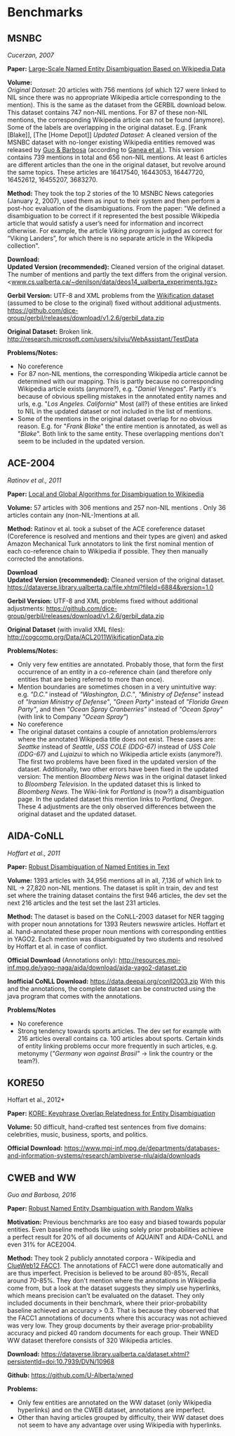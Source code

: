 # Benchmarks

## MSNBC
*Cucerzan, 2007*

**Paper:** [Large-Scale Named Entity Disambiguation Based on Wikipedia Data](https://www.aclweb.org/anthology/D07-1074.pdf)

**Volume:** \
*Original Dataset:* 20 articles with 756 mentions (of which 127 were linked to NIL since there was no appropriate Wikipedia article corresponding to the mention).
This is the same as the dataset from the GERBIL download below. This dataset contains 747 non-NIL mentions.
For 87 of these non-NIL mentions, the corresponding Wikipedia article can not be found (anymore).\
Some of the labels are overlapping in the original dataset. E.g. [Frank [Blake]], [The [Home Depot]]
*Updated Dataset:* A cleaned version of the MSNBC dataset with no-longer existing Wikipedia entities removed was released by [Guo & Barbosa](https://dl.acm.org/doi/pdf/10.1145/2661829.2661887) (according to [Ganea et al.](https://dl.acm.org/doi/pdf/10.1145/2872427.2882988)).
This version contains 739 mentions in total and 656 non-NIL mentions. At least 6 articles are different articles than the one in the original dataset, but revolve around the same topics.
These articles are 16417540, 16443053, 16447720, 16452612, 16455207, 3683270.

**Method:** They took the top 2 stories of the 10 MSNBC News categories (January 2, 2007), used them as input to their system and then perform a post-hoc evaluation of the disambiguations.
From the paper: "We defined a disambiguation to be correct if it represented the best possible Wikipedia article that would satisfy a user’s need for information and incorrect otherwise.
For example, the article *Viking program* is judged as correct for “Viking Landers”, for which there is no separate article in the Wikipedia collection".

**Download:**\
**Updated Version (recommended):** Cleaned version of the original dataset. The number of mentions and partly the text differs from the original version. <www.cs.ualberta.ca/~denilson/data/deos14_ualberta_experiments.tgz>

**Gerbil Version:** UTF-8 and XML problems from the [Wikification dataset](cogcomp.org/Data/ACL2011WikificationData.zip) (assumed to be close to the original) fixed without additional adjustments. <https://github.com/dice-group/gerbil/releases/download/v1.2.6/gerbil_data.zip>

**Original Dataset:** Broken link. <http://research.microsoft.com/users/silviu/WebAssistant/TestData>

**Problems/Notes:**
- No coreference
- For 87 non-NIL mentions, the corresponding Wikipedia article cannot be determined with our mapping.
This is partly because no corresponding Wikipedia article exists (anymore?), e.g. "*Daniel Venegas*".
Partly it's because of obvious spelling mistakes in the annotated entity names and urls, e.g. "*Los Angeles. California*"
Most (all?) of these entities are linked to NIL in the updated dataset or not included in the list of mentions.
- Some of the mentions in the original dataset overlap for no obvious reason.
E.g. for "*Frank Blake*" the entire mention is annotated, as well as "*Blake*". Both link to the same entity.
These overlapping mentions don't seem to be included in the updated version.

## ACE-2004
*Ratinov et al., 2011*

**Paper:** [Local and Global Algorithms for Disambiguation to Wikipedia](https://www.aclweb.org/anthology/P11-1138.pdf)

**Volume:**
57 articles with 306 mentions and 257 non-NIL mentions . Only 36 articles contain any (non-NIL-)mentions at all.

**Method:** Ratinov et al. took a subset of the ACE coreference dataset (Coreference is resolved and mentions and their types are given) and asked Amazon Mechanical Turk annotators to link the first nominal mention of each co-reference chain to Wikipedia if possible.
They then manually corrected the annotations.

**Download**\
**Updated Version (recommended):** Cleaned version of the original dataset. <https://dataverse.library.ualberta.ca/file.xhtml?fileId=6884&version=1.0>

**Gerbil Version:** UTF-8 and XML problems fixed without additional adjustments: <https://github.com/dice-group/gerbil/releases/download/v1.2.6/gerbil_data.zip>

**Original Dataset** (with invalid XML files): <http://cogcomp.org/Data/ACL2011WikificationData.zip>

**Problems/Notes:**
- Only very few entities are annotated. Probably those, that form the first occurrence of an entity in a co-reference chain (and therefore only entities that are being referred to more than once).
- Mention boundaries are sometimes chosen in a very unintuitive way: e.g. *"D.C."* instead of *"Washington, D.C."*, *"Ministry of Defense"* instead of *"Iranian Ministry of Defense"*, *"Green Party"* instead of *"Florida Green Party"*, and then *"Ocean Spray Cranberries"* instead of *"Ocean Spray"* (with link to Company *"Ocean Spray"*)
- No coreference
- The original dataset contains a couple of annotation problems/errors where the annotated Wikipedia title does not exist.
These cases are: *Seattke* instead of *Seattle*, *USS COLE (DDG-67)* instead of *USS Cole (DDG-67)* and *Lujaizui* to which no Wikipedia article exists (anymore?).
The first two problems have been fixed in the updated version of the dataset.
Additionally, two other errors have been fixed in the updated version: The mention *Bloomberg News* was in the original dataset linked to *Bloomberg Television*.
In the updated dataset this is linked to *Bloomberg News*.
The Wiki-link for *Portland* is (now?) a disambiguation page. In the updated dataset this mention links to *Portland, Oregon*.
These 4 adjustments are the only observed differences between the original dataset and the updated dataset.

## AIDA-CoNLL

*Hoffart et al., 2011*

**Paper:** [Robust Disambiguation of Named Entities in Text](https://www.aclweb.org/anthology/D11-1072.pdf)

**Volume:** 1393 articles with 34,956 mentions all in all, 7,136 of which link to NIL -> 27,820 non-NIL mentions.
The dataset is split in train, dev and test set where the training dataset contains the first 946 articles, the dev set the next 216 articles and the test set the last 231 articles.

**Method:** The dataset is based on the CoNLL-2003 dataset for NER tagging with proper noun annotations for 1393 Reuters newswire articles.
Hoffart et al. hand-annotated these proper noun mentions with corresponding entities in YAGO2.
Each mention was disambiguated by two students and resolved by Hoffart et al. in case of conflict.

**Official Download** (Annotations only): <http://resources.mpi-inf.mpg.de/yago-naga/aida/download/aida-yago2-dataset.zip>

**Inofficial CoNLL Download:** <https://data.deepai.org/conll2003.zip>
With this and the annotations, the complete dataset can be constructed using the java program that comes with the annotations.

**Problems/Notes**
- No coreference
- Strong tendency towards sports articles.
The dev set for example with 216 articles overall contains ca. 100 articles about sports.
Certain kinds of entity linking problems occur more frequently in such articles, e.g. metonymy (*"Germany won against Brasil"* -> link the country or the team?).


## KORE50
Hoffart et al., 2012*

**Paper:** [KORE: Keyphrase Overlap Relatedness for Entity Disambiguation](https://dl.acm.org/doi/pdf/10.1145/2396761.2396832)

**Volume:** 50 difficult, hand-crafted test sentences from five domains: celebrities, music, business, sports, and politics.

**Official Download:** <https://www.mpi-inf.mpg.de/departments/databases-and-information-systems/research/ambiverse-nlu/aida/downloads>


## CWEB and WW
*Guo and Barbosa, 2016*

**Paper:** [Robust Named Entity Dsambiguation with Random Walks](http://webdocs.cs.ualberta.ca/~denilson/files/publications/swj1511.pdf)

**Motivation:** Previous benchmarks are too easy and biased towards popular entities.
Even baseline methods like using solely prior probabilities achieve a perfect result for 20% of all documents of AQUAINT and AIDA-CoNLL and even 31% for ACE2004.

**Method:** They took 2 publicly annotated corpora - Wikipedia and [ClueWeb12 FACC1](http://lemurproject.org/clueweb12/FACC1/).
The annotations of FACC1 were done automatically and are thus imperfect.
Precision is believed to be around 80-85%, Recall around 70-85%.
They don't mention where the annotations in Wikipedia come from, but a look at the dataset suggests they simply use hyperlinks, which means precision can't be evaluated on the dataset.
They only included documents in their benchmark, where their prior-probability baseline achieved an accuracy > 0.3. That is because they observed that the FACC1 annotations of documents where this accuracy was not achieved was very low.
They group documents by their average prior-probability accuracy and picked 40 random documents for each group. Their WNED WW dataset therefore consists of 320 Wikipedia articles.

**Download:** <https://dataverse.library.ualberta.ca/dataset.xhtml?persistentId=doi:10.7939/DVN/10968>

**Github:** <https://github.com/U-Alberta/wned>

**Problems:**
- Only few entities are annotated on the WW dataset (only Wikipedia hyperlinks) and on the CWEB dataset, annotations are imperfect.
- Other than having articles grouped by difficulty, their WW dataset does not seem to have any advantage over using Wikipedia with hyperlinks.
